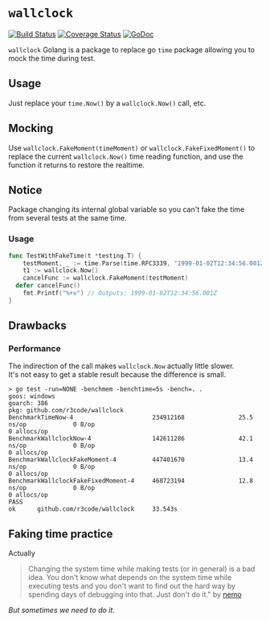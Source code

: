 # `wallclock`

[![Build Status](https://travis-ci.org/r3code/wallclock.svg?branch=master)](https://travis-ci.org/r3code/wallclock)
[![Coverage Status](https://coveralls.io/repos/github/r3code/wallclock/badge.svg?branch=master)](https://coveralls.io/github/r3code/wallclock?branch=master)
[![GoDoc](https://godoc.org/github.com/r3code/wallclock?status.svg)](https://godoc.org/github.com/r3code/wallclock)

`wallclock` Golang is a package to replace go `time` package allowing you to mock the time during test.

## Usage 

Just replace your `time.Now()` by a `wallclock.Now()` call, etc.

## Mocking 

Use `wallclock.FakeMoment(timeMoment)` or `wallclock.FakeFixedMoment()` to replace the current `wallclock.Now()` time reading function, and use the function it returns to restore the realtime. 


## Notice                                                                                                   

Package changing its internal global variable so you can't fake the time from several tests at the same time. 


### Usage

```go
func TestWithFakeTime(t *testing.T) {
	testMoment, _ := time.Parse(time.RFC3339, "1999-01-02T12:34:56.001Z")	
	t1 := wallclock.Now()
	cancelFunc := wallclock.FakeMoment(testMoment) 
  defer cancelFunc()
	fmt.Printf("%+v") // Outputs: 1999-01-02T12:34:56.001Z	
}
```

## Drawbacks

### Performance

The indirection of the call makes `wallclock.Now` actually little slower.   
It's not easy to get a stable result because the difference is small.

```
> go test -run=NONE -benchmem -benchtime=5s -bench=. .
goos: windows
goarch: 386
pkg: github.com/r3code/wallclock
BenchmarkTimeNow-4                      234912168               25.5 ns/op             0 B/op
0 allocs/op
BenchmarkWallclockNow-4                 142611286               42.1 ns/op             0 B/op
0 allocs/op
BenchmarkWallclockFakeMoment-4          447401670               13.4 ns/op             0 B/op
0 allocs/op
BenchmarkWallclockFakeFixedMoment-4     468723194               12.8 ns/op             0 B/op
0 allocs/op
PASS
ok      github.com/r3code/wallclock     33.543s
```      

## Faking time practice

Actually 
> Changing the system time while making tests (or in general) is a bad idea. 
> You don't know what depends on the system time while executing tests and you don't want to find out the hard way by spending days of debugging into that. Just don't do it." 
by [nemo](https://stackoverflow.com/a/18970352/469898)

*But sometimes we need to do it*.  
